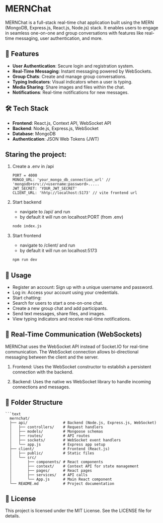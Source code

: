 # MERNChat

MERNChat is a full-stack real-time chat application built using the MERN (MongoDB, Express.js, React.js, Node.js) stack. It enables users to engage in seamless one-on-one and group conversations with features like real-time messaging, user authentication, and more.

## 🚀 Features

- **User Authentication**: Secure login and registration system.
- **Real-Time Messaging**: Instant messaging powered by WebSockets.
- **Group Chats**: Create and manage group conversations.
- **Typing Indicators**: Visual indicators when a user is typing.
- **Media Sharing**: Share images and files within the chat.
- **Notifications**: Real-time notifications for new messages.

## 🛠 Tech Stack

- **Frontend**: React.js, Context API, WebSocket API
- **Backend**: Node.js, Express.js, WebSocket
- **Database**: MongoDB
- **Authentication**: JSON Web Tokens (JWT)

## Staring the project:

1. Create a .env in /api

   ```text
   PORT = 4000
   MONGO_URL: 'your_mongo_db_connection_url' // 'mongodb+srv://<username:password>.....
   JWT_SECRET: 'YOUR_JWT_SECRET'
   CLIENT_URL: 'hhtp://localhost:5173' // vite frontend url

   ```

2. Start backend

   - navigate to /api/ and run
   - by default it will run on localhost:PORT (from .env)

   ```bash
   node index.js

   ```

3. Start frontend
   - navigate to /client/ and run
   - by default it will run on localhost:5173
   ```bash
   npm run dev
   ```

## 💬 Usage

- Register an account: Sign up with a unique username and password.
- Log in: Access your account using your credentials.
- Start chatting:
- Search for users to start a one-on-one chat.
- Create a new group chat and add participants.
- Send text messages, share files, and images.
- View typing indicators and receive real-time notifications.

## 🔗 Real-Time Communication (WebSockets)

MERNChat uses the WebSocket API instead of Socket.IO for real-time communication. The WebSocket connection allows bi-directional messaging between the client and the server.

1. Frontend: Uses the WebSocket constructor to establish a persistent connection with the backend.

2. Backend: Uses the native ws WebSocket library to handle incoming connections and messages.

## 📁 Folder Structure

    ```text
      mernchat/
      ├── api/                # Backend (Node.js, Express.js, WebSocket)
      │   ├── controllers/    # Request handlers
      │   ├── models/         # Mongoose schemas
      │   ├── routes/         # API routes
      │   ├── sockets/        # WebSocket event handlers
      │   └── app.js          # Express app setup
      ├── client/             # Frontend (React.js)
      │   ├── public/         # Static files
      │   └── src/
      │       ├── components/ # React components
      │       ├── context/    # Context API for state management
      │       ├── pages/      # React pages
      │       ├── services/   # API calls
      │       └── App.js      # Main React component
      └── README.md           # Project documentation

## 📜 License

This project is licensed under the MIT License. See the LICENSE file for details.
